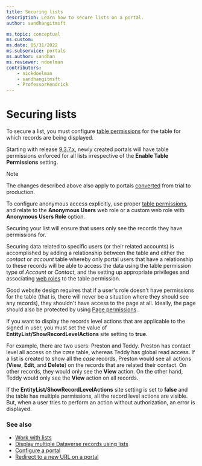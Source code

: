 ```yaml
---
title: Securing lists
description: Learn how to secure lists on a portal.
author: sandhangitmsft

ms.topic: conceptual
ms.custom: 
ms.date: 05/31/2022
ms.subservice: portals
ms.author: sandhan
ms.reviewer: ndoelman
contributors:
    - nickdoelman
    - sandhangitmsft
    - ProfessorKendrick
---
```


# Securing lists

To secure a list, you must configure [table permissions](entity-permissions-studio.md) for the table for which records are being displayed.

Starting with release [9.3.7.x](/power-platform/released-versions/portals/portalupdate1), newly created portals will have table permissions enforced for all lists irrespective of the **Enable Table Permissions** setting.

> [!NOTE]
> The changes described above also apply to portals [converted](../admin/convert-portal.md) from trial to production.

To configure anonymous access explicitly, use proper [table permissions](entity-permissions-studio.md), and relate to the **Anonymous Users** web role or a custom web role with **Anonymous Users Role** option.

Securing your list will ensure that users only see the records they have permissions for. 

Securing data related to specific users (or their related accounts) is accomplished by adding a relationship between the table and either the *contact* or *account* table whereby only portal users that have a relationship to these records will be able to access the data using the table permission type of *Account* or *Contact*, and the setting up appropriate privileges and associating [web roles](create-web-roles.md) to the table permission.

Good website design requires that if a user's role doesn't have permissions for the table (that is, there will never be a situation where they should see any records), they shouldn't have access to the page at all. Ideally, the page should also be protected by using [Page permissions](webpage-access-control.md).

If you want to display the records level actions that are applicable to the signed in user, you must set the value of **EntityList/ShowRecordLevelActions** site setting to **true**. 

For example, there are two users: Preston and Teddy. Preston has contact level all access on the *case* table, whereas Teddy has global read access. If a list is created to show all the *case* records, Preston would see all actions (**View**, **Edit**, and **Delete**) on the records that are related their contact. On other records, they would only see the **View** action. On the other hand, Teddy would only see the **View** action on all records.

If the **EntityList/ShowRecordLevelActions** site setting is set to **false** and the table has multiple permissions, all the record level actions are visible. But, when a user tries to perform an action without authorization, an error is displayed.

### See also

- [Work with lists](entity-lists.md)
- [Display multiple Dataverse records using lists](/training/modules/portals-access-data-platform/2-entity-lists)
- [Configure a portal](configure-portal.md)  
- [Redirect to a new URL on a portal](add-redirect-url.md)
